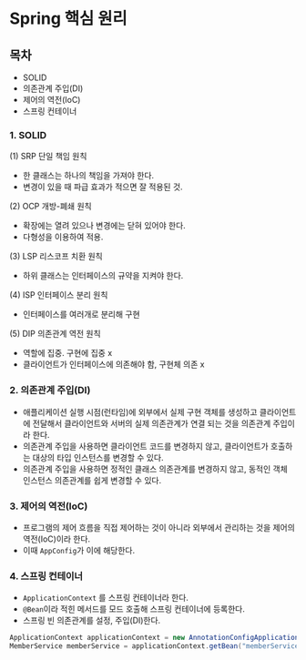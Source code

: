 # Spring 핵심 원리

## 목차
- SOLID
- 의존관계 주입(DI)
- 제어의 역전(IoC)
- 스프링 컨테이너

### 1. SOLID
(1) SRP 단일 책임 원칙
- 한 클래스는 하나의 책임을 가져야 한다.
- 변경이 있을 때 파급 효과가 적으면 잘 적용된 것.

(2) OCP 개방-폐쇄 원칙
- 확장에는 열려 있으나 변경에는 닫혀 있어야 한다.
- 다형성을 이용하여 적용.

(3) LSP 리스코프 치환 원칙
- 하위 클래스는 인터페이스의 규약을 지켜야 한다.

(4) ISP 인터페이스 분리 원칙
- 인터페이스를 여러개로 분리해 구현

(5) DIP 의존관계 역전 원칙
- 역할에 집중. 구현에 집중 x
- 클라이언트가 인터페이스에 의존해야 함, 구현체 의존 x

### 2. 의존관계 주입(DI)
- 애플리케이션 실행 시점(런타임)에 외부에서 실제 구현 객체를 생성하고 클라이언트에 전달해서
  클라이언트와 서버의 실제 의존관계가 연결 되는 것을 의존관계 주입이라 한다.
- 의존관계 주입을 사용하면 클라이언트 코드를 변경하지 않고, 클라이언트가 호출하는 대상의 타입
  인스턴스를 변경할 수 있다.
- 의존관계 주입을 사용하면 정적인 클래스 의존관계를 변경하지 않고, 동적인 객체 인스턴스 의존관계를
  쉽게 변경할 수 있다.
  
### 3. 제어의 역전(IoC)
- 프로그램의 제어 흐름을 직접 제어하는 것이 아니라 외부에서 관리하는 것을 제어의 역전(IoC)이라
  한다.
- 이때 ```AppConfig```가 이에 해당한다.

### 4. 스프링 컨테이너
- ```ApplicationContext``` 를 스프링 컨테이너라 한다.
- ```@Bean```이라 적힌 메서드를 모드 호출해 스프링 컨테이너에 등록한다.
- 스프링 빈 의존관계를 설정, 주입(DI)한다.

```java
ApplicationContext applicationContext = new AnnotationConfigApplicationContext(AppConfig.class);
MemberService memberService = applicationContext.getBean("memberService", MemberService.class);
```
